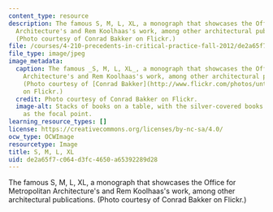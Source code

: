 ```yaml
---
content_type: resource
description: The famous S, M, L, XL, a monograph that showcases the Office for Metropolitan
  Architecture's and Rem Koolhaas's work, among other architectural publications.
  (Photo courtesy of Conrad Bakker on Flickr.)
file: /courses/4-210-precedents-in-critical-practice-fall-2012/de2a65f7c064d3fc4650a65392289d28_4-210f12-th.jpg
file_type: image/jpeg
image_metadata:
  caption: The famous _S, M, L, XL_, a monograph that showcases the Office for Metropolitan
    Architecture's and Rem Koolhaas's work, among other architectural publications.
    (Photo courtesy of [Conrad Bakker](http://www.flickr.com/photos/untitledprojects/1561975404/)
    on Flickr.)
  credit: Photo courtesy of Conrad Bakker on Flickr.
  image-alt: Stacks of books on a table, with the silver-covered books with blue lettering
    as the focal point.
learning_resource_types: []
license: https://creativecommons.org/licenses/by-nc-sa/4.0/
ocw_type: OCWImage
resourcetype: Image
title: S, M, L, XL
uid: de2a65f7-c064-d3fc-4650-a65392289d28
---
```

The famous S, M, L, XL, a monograph that showcases the Office for Metropolitan Architecture's and Rem Koolhaas's work, among other architectural publications. (Photo courtesy of Conrad Bakker on Flickr.)